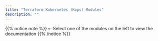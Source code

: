 ```yaml
---
title: "Terraform Kubernetes (Kops) Modules"
description: ""
---
```


{{% notice note %}}
⇠ Select one of the modules on the left to view the documentation
{{% /notice %}}

